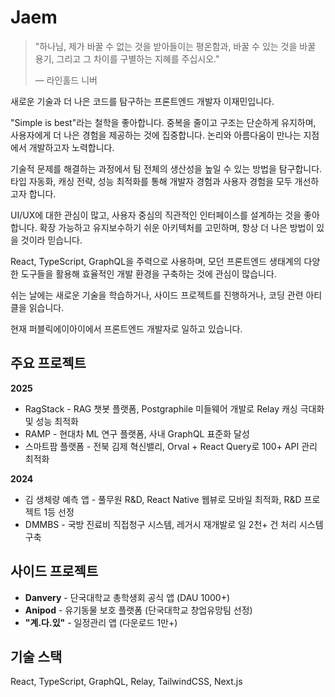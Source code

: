 # Jaem

> "하나님, 제가 바꿀 수 없는 것을 받아들이는 평온함과, 바꿀 수 있는 것을 바꿀 용기, 그리고 그 차이를 구별하는 지혜를 주십시오."
> 
> — 라인홀드 니버

새로운 기술과 더 나은 코드를 탐구하는 프론트엔드 개발자 이재민입니다.

"Simple is best"라는 철학을 좋아합니다. 중복을 줄이고 구조는 단순하게 유지하며, 사용자에게 더 나은 경험을 제공하는 것에 집중합니다. 논리와 아름다움이 만나는 지점에서 개발하고자 노력합니다.

기술적 문제를 해결하는 과정에서 팀 전체의 생산성을 높일 수 있는 방법을 탐구합니다. 타입 자동화, 캐싱 전략, 성능 최적화를 통해 개발자 경험과 사용자 경험을 모두 개선하고자 합니다.

UI/UX에 대한 관심이 많고, 사용자 중심의 직관적인 인터페이스를 설계하는 것을 좋아합니다. 확장 가능하고 유지보수하기 쉬운 아키텍처를 고민하며, 항상 더 나은 방법이 있을 것이라 믿습니다.

React, TypeScript, GraphQL을 주력으로 사용하며, 모던 프론트엔드 생태계의 다양한 도구들을 활용해 효율적인 개발 환경을 구축하는 것에 관심이 많습니다.

쉬는 날에는 새로운 기술을 학습하거나, 사이드 프로젝트를 진행하거나, 코딩 관련 아티클을 읽습니다. 

현재 퍼블릭에이아이에서 프론트엔드 개발자로 일하고 있습니다.

## 주요 프로젝트

**2025**
- RagStack - RAG 챗봇 플랫폼, Postgraphile 미들웨어 개발로 Relay 캐싱 극대화 및 성능 최적화
- RAMP - 현대차 ML 연구 플랫폼, 사내 GraphQL 표준화 달성
- 스마트팜 플랫폼 - 전북 김제 혁신밸리, Orval + React Query로 100+ API 관리 최적화

**2024**
- 김 생체량 예측 앱 - 풀무원 R&D, React Native 웹뷰로 모바일 최적화, R&D 프로젝트 1등 선정
- DMMBS - 국방 진료비 직접청구 시스템, 레거시 재개발로 일 2천+ 건 처리 시스템 구축

## 사이드 프로젝트

- **Danvery** - 단국대학교 총학생회 공식 앱 (DAU 1000+)
- **Anipod** - 유기동물 보호 플랫폼 (단국대학교 창업유망팀 선정)
- **"계.다.있"** - 일정관리 앱 (다운로드 1만+)

## 기술 스택

React, TypeScript, GraphQL, Relay, TailwindCSS, Next.js
